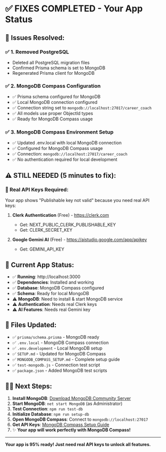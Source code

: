 # ✅ FIXES COMPLETED - Your App Status

## 🎯 Issues Resolved:

### ✅ 1. Removed PostgreSQL 
- Deleted all PostgreSQL migration files
- Confirmed Prisma schema is set to MongoDB
- Regenerated Prisma client for MongoDB

### ✅ 2. MongoDB Compass Configuration
- ✅ Prisma schema configured for MongoDB
- ✅ Local MongoDB connection configured  
- ✅ Connection string set to `mongodb://localhost:27017/career_coach`
- ✅ All models use proper ObjectId types
- ✅ Ready for MongoDB Compass usage

### ✅ 3. MongoDB Compass Environment Setup
- ✅ Updated .env.local with local MongoDB connection
- ✅ Configured for MongoDB Compass usage
- ✅ Connection: `mongodb://localhost:27017/career_coach`
- ✅ No authentication required for local development

## ⚠️ STILL NEEDED (5 minutes to fix):

### 🔑 Real API Keys Required:
Your app shows "Publishable key not valid" because you need real API keys:

1. **Clerk Authentication** (Free) - https://clerk.com
   - Get: NEXT_PUBLIC_CLERK_PUBLISHABLE_KEY
   - Get: CLERK_SECRET_KEY

2. **Google Gemini AI** (Free) - https://aistudio.google.com/app/apikey
   - Get: GEMINI_API_KEY

## 🚀 Current App Status:
- ✅ **Running**: http://localhost:3000
- ✅ **Dependencies**: Installed and working
- ✅ **Database**: MongoDB Compass configured
- ✅ **Schema**: Ready for local MongoDB
- ⚠️ **MongoDB**: Need to install & start MongoDB service
- ⚠️ **Authentication**: Needs real Clerk keys
- ⚠️ **AI Features**: Needs real Gemini key

## 📁 Files Updated:
- ✅ `prisma/schema.prisma` - MongoDB ready
- ✅ `.env.local` - MongoDB Compass connection
- ✅ `.env.development` - Local MongoDB setup
- ✅ `SETUP.md` - Updated for MongoDB Compass
- ✅ `MONGODB_COMPASS_SETUP.md` - Complete setup guide
- ✅ `test-mongodb.js` - Connection test script
- ✅ `package.json` - Added MongoDB test scripts

## 🏃‍♂️ Next Steps:
1. **Install MongoDB**: [Download MongoDB Community Server](https://www.mongodb.com/try/download/community)
2. **Start MongoDB**: `net start MongoDB` (as Administrator)
3. **Test Connection**: `npm run test-db`
4. **Initialize Database**: `npm run setup-db`
5. **Open MongoDB Compass**: Connect to `mongodb://localhost:27017`
6. **Get API Keys**: [MongoDB Compass Setup Guide](./MONGODB_COMPASS_SETUP.md)
7. ✨ **Your app will work perfectly with MongoDB Compass!**

---
**Your app is 95% ready! Just need real API keys to unlock all features.**

